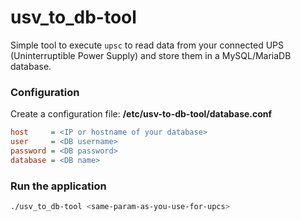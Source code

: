# usv_to_db-tool
Simple tool to execute `upsc` to read data from your connected UPS (Uninterruptible Power Supply)
and store them in a MySQL/MariaDB database.

### Configuration

Create a configuration file:
**/etc/usv-to-db-tool/database.conf**
```ini
host	 = <IP or hostname of your database>
user	 = <DB username>
password = <DB password>
database = <DB name>
```

### Run the application
```bash
./usv_to_db-tool <same-param-as-you-use-for-upcs>
```

